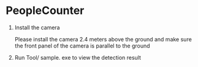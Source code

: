 # PeopleCounter

1. Install the camera

   Please install the camera 2.4 meters above the ground and make sure the front panel of the camera is parallel to the ground

2. Run Tool/ sample. exe to view the detection result

